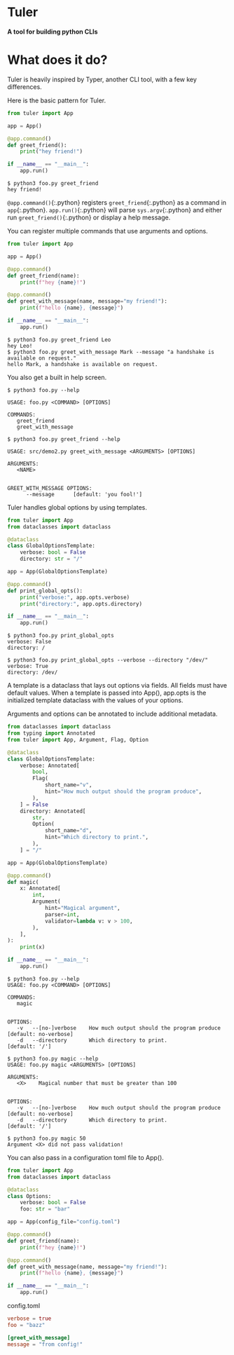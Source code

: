 # Tuler
__A tool for building python CLIs__

# What does it do?
Tuler is heavily inspired by Typer, another CLI tool, with a few key differences.

Here is the basic pattern for Tuler.
```python
from tuler import App

app = App()

@app.command()
def greet_friend():
    print("hey friend!")

if __name__ == "__main__":
    app.run()
```

```console
$ python3 foo.py greet_friend
hey friend!
```


`@app.command()`{:.python} registers `greet_friend`{:.python} as a command in `app`{:.python}. `app.run()`{:.python} will parse `sys.argv`{:.python} and either run `greet_friend()`{:.python} or display a help message.

You can register multiple commands that use arguments and options.
```python
from tuler import App

app = App()

@app.command()
def greet_friend(name):
    print(f"hey {name}!")

@app.command()
def greet_with_message(name, message="my friend!"):
    print(f"hello {name}, {message}")

if __name__ == "__main__":
    app.run()
```

```console
$ python3 foo.py greet_friend Leo
hey Leo!
$ python3 foo.py greet_with_message Mark --message "a handshake is available on request."
hello Mark, a handshake is available on request.
```

You also get a built in help screen.
```console
$ python3 foo.py --help

USAGE: foo.py <COMMAND> [OPTIONS]

COMMANDS:
   greet_friend
   greet_with_message
```

```console
$ python3 foo.py greet_friend --help

USAGE: src/demo2.py greet_with_message <ARGUMENTS> [OPTIONS]

ARGUMENTS:
   <NAME>


GREET_WITH_MESSAGE OPTIONS:
      --message      [default: 'you fool!']
```

Tuler handles global options by using templates.
```python
from tuler import App
from dataclasses import dataclass

@dataclass
class GlobalOptionsTemplate:
    verbose: bool = False
    directory: str = "/"

app = App(GlobalOptionsTemplate)

@app.command()
def print_global_opts():
    print("verbose:", app.opts.verbose)
    print("directory:", app.opts.directory)

if __name__ == "__main__":
    app.run()
```
```console
$ python3 foo.py print_global_opts
verbose: False
directory: /

$ python3 foo.py print_global_opts --verbose --directory "/dev/"
verbose: True
directory: /dev/
```

A template is a dataclass that lays out options via fields. All fields must have default values. When a template is passed into App(), app.opts is the initialized template dataclass with the values of your options.

Arguments and options can be annotated to include additional metadata.
```python
from dataclasses import dataclass
from typing import Annotated
from tuler import App, Argument, Flag, Option

@dataclass
class GlobalOptionsTemplate:
    verbose: Annotated[
        bool,
        Flag(
            short_name="v",
            hint="How much output should the program produce",
        ),
    ] = False
    directory: Annotated[
        str,
        Option(
            short_name="d",
            hint="Which directory to print.",
        ),
    ] = "/"

app = App(GlobalOptionsTemplate)

@app.command()
def magic(
    x: Annotated[
        int,
        Argument(
            hint="Magical argument",
            parser=int,
            validator=lambda v: v > 100,
        ),
    ],
):
    print(x)

if __name__ == "__main__":
    app.run()
```

```console
$ python3 foo.py --help
USAGE: foo.py <COMMAND> [OPTIONS]

COMMANDS:
   magic
 

OPTIONS:
   -v   --[no-]verbose    How much output should the program produce   [default: no-verbose]
   -d   --directory       Which directory to print.                           [default: '/']

$ python3 foo.py magic --help
USAGE: foo.py magic <ARGUMENTS> [OPTIONS]

ARGUMENTS:
   <X>    Magical number that must be greater than 100


OPTIONS:
   -v   --[no-]verbose    How much output should the program produce   [default: no-verbose]
   -d   --directory       Which directory to print.                           [default: '/']

$ python3 foo.py magic 50
Argument <X> did not pass validation!
```

You can also pass in a configuration toml file to App().
```python
from tuler import App
from dataclasses import dataclass

@dataclass
class Options:
    verbose: bool = False
    foo: str = "bar"

app = App(config_file="config.toml")

@app.command()
def greet_friend(name):
    print(f"hey {name}!")

@app.command()
def greet_with_message(name, message="my friend!"):
    print(f"hello {name}, {message}")

if __name__ == "__main__":
    app.run()
```
config.toml
```toml
verbose = true
foo = "bazz"

[greet_with_message]
message = "from config!"
```
